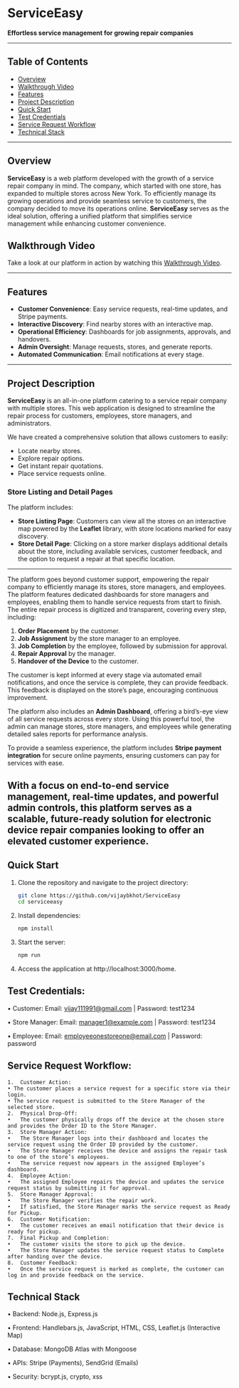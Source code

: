 # ServiceEasy  
**Effortless service management for growing repair companies**  

---

## Table of Contents  
- [Overview](#overview)
- [Walkthrough Video](#walkthrough-video)   
- [Features](#features)
- [Project Description](#project-description)    
- [Quick Start](#quick-start)
- [Test Credentials](#test-credentials)  
- [Service Request Workflow](#service-request-workflow)  
- [Technical Stack](#technical-stack)  

---

## Overview  
**ServiceEasy** is a web platform developed with the growth of a service repair company in mind. The company, which started with one store, has expanded to multiple stores across New York. To efficiently manage its growing operations and provide seamless service to customers, the company decided to move its operations online. **ServiceEasy** serves as the ideal solution, offering a unified platform that simplifies service management while enhancing customer convenience.  

## Walkthrough Video  
Take a look at our platform in action by watching this [Walkthrough Video](https://youtu.be/QGSx0CbL9QA).  

---

## Features  
- **Customer Convenience**: Easy service requests, real-time updates, and Stripe payments.  
- **Interactive Discovery**: Find nearby stores with an interactive map.  
- **Operational Efficiency**: Dashboards for job assignments, approvals, and handovers.  
- **Admin Oversight**: Manage requests, stores, and generate reports.  
- **Automated Communication**: Email notifications at every stage.  

---
## Project Description

**ServiceEasy** is an all-in-one platform catering to a service repair company with multiple stores. This web application is designed to streamline the repair process for customers, employees, store managers, and administrators.  

We have created a comprehensive solution that allows customers to easily:  
- Locate nearby stores.  
- Explore repair options.  
- Get instant repair quotations.  
- Place service requests online.  

### **Store Listing and Detail Pages**  

The platform includes:  
- **Store Listing Page**: Customers can view all the stores on an interactive map powered by the **Leaflet** library, with store locations marked for easy discovery.  
- **Store Detail Page**: Clicking on a store marker displays additional details about the store, including available services, customer feedback, and the option to request a repair at that specific location.  

---

The platform goes beyond customer support, empowering the repair company to efficiently manage its stores, store managers, and employees. The platform features dedicated dashboards for store managers and employees, enabling them to handle service requests from start to finish. The entire repair process is digitized and transparent, covering every step, including:  
1. **Order Placement** by the customer.  
2. **Job Assignment** by the store manager to an employee.  
3. **Job Completion** by the employee, followed by submission for approval.  
4. **Repair Approval** by the manager.  
5. **Handover of the Device** to the customer.  

The customer is kept informed at every stage via automated email notifications, and once the service is complete, they can provide feedback. This feedback is displayed on the store’s page, encouraging continuous improvement.  

The platform also includes an **Admin Dashboard**, offering a bird’s-eye view of all service requests across every store. Using this powerful tool, the admin can manage stores, store managers, and employees while generating detailed sales reports for performance analysis.  

To provide a seamless experience, the platform includes **Stripe payment integration** for secure online payments, ensuring customers can pay for services with ease.  

With a focus on end-to-end service management, real-time updates, and powerful admin controls, this platform serves as a scalable, future-ready solution for electronic device repair companies looking to offer an elevated customer experience.  
---

## Quick Start  
1. Clone the repository and navigate to the project directory:  
   ```bash  
   git clone https://github.com/vijaybkhot/ServiceEasy  
   cd serviceeasy
2. Install dependencies:
   ```bash  
   npm install 
3. Start the server:
   ```bash  
   npm run 
4. Access the application at http://localhost:3000/home.

## Test Credentials:
• Customer:
Email: vijay111991@gmail.com | Password: test1234

• Store Manager:
Email: manager1@example.com | Password: test1234

• Employee:
Email: employeeonestoreone@email.com | Password: password

## Service Request Workflow:
	1.	Customer Action:
	• The customer places a service request for a specific store via their login.
	• The service request is submitted to the Store Manager of the selected store.
	2.	Physical Drop-Off:
	•	The customer physically drops off the device at the chosen store and provides the Order ID to the Store Manager.
	3.	Store Manager Action:
	•	The Store Manager logs into their dashboard and locates the service request using the Order ID provided by the customer.
	•	The Store Manager receives the device and assigns the repair task to one of the store’s employees.
	•	The service request now appears in the assigned Employee’s dashboard.
	4.	Employee Action:
	•	The assigned Employee repairs the device and updates the service request status by submitting it for approval.
	5.	Store Manager Approval:
	•	The Store Manager verifies the repair work.
	•	If satisfied, the Store Manager marks the service request as Ready for Pickup.
	6.	Customer Notification:
	•	The customer receives an email notification that their device is ready for pickup.
	7.	Final Pickup and Completion:
	•	The customer visits the store to pick up the device.
	•	The Store Manager updates the service request status to Complete after handing over the device.
	8.	Customer Feedback:
	•	Once the service request is marked as complete, the customer can log in and provide feedback on the service.

## Technical Stack
• Backend: Node.js, Express.js

• Frontend: Handlebars.js, JavaScript, HTML, CSS, Leaflet.js (Interactive Map)

• Database: MongoDB Atlas with Mongoose

• APIs: Stripe (Payments), SendGrid (Emails)

• Security: bcrypt.js, crypto, xss  


